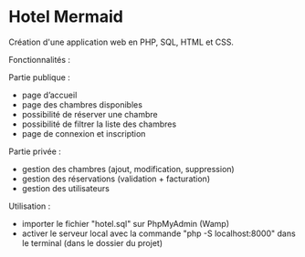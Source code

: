 # Hotel Mermaid
Création d'une application web en PHP, SQL, HTML et CSS.

Fonctionnalités :

Partie publique :
- page d’accueil
- page des chambres disponibles
- possibilité de réserver une chambre
- possibilité de filtrer la liste des chambres
- page de connexion et inscription

Partie privée :
- gestion des chambres (ajout, modification, suppression)
- gestion des réservations (validation + facturation)
- gestion des utilisateurs

Utilisation :
- importer le fichier "hotel.sql" sur PhpMyAdmin (Wamp)
- activer le serveur local avec la commande "php -S localhost:8000" dans le terminal (dans le dossier du projet)
